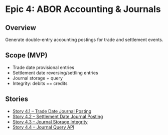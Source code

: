 # Epic 4: ABOR Accounting & Journals

## Overview
Generate double-entry accounting postings for trade and settlement events.

## Scope (MVP)
- Trade date provisional entries
- Settlement date reversing/settling entries
- Journal storage + query
- Integrity: debits == credits

## Stories
- [Story 4.1 – Trade Date Journal Posting](./story_4_1_trade_date_journal_posting.md)
- [Story 4.2 – Settlement Date Journal Posting](./story_4_2_settlement_date_journal_posting.md)
- [Story 4.3 – Journal Storage Integrity](./story_4_3_journal_storage_integrity.md)
- [Story 4.4 – Journal Query API](./story_4_4_journal_query_api.md)
